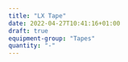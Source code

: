 ```yaml
---
title: "LX Tape"
date: 2022-04-27T10:41:16+01:00
draft: true
equipment-group: "Tapes"
quantity: "-"
---
```



